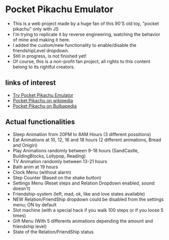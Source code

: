 # Pocket Pikachu Emulator

- This is a web project made by a huge fan of this 90'S old toy, "pocket pikachu" only with JS
- I'm trying to replicate it by reverse engineering, watching the behavior of mine and making it here.
- I added the custom/new functionality to enable/disable the friendshipLevel dropdown.
- Still in progress, is not finished yet!
- Of course, this is a non-profit fan project, all rights to this content belong to its rightful creators.

## links of interest

- [Try Pocket Pikachu Emulator](http://www.pokpik.life/)
- [Pocket Pikachu on wikipedia](https://en.wikipedia.org/wiki/Pok%C3%A9mon_Pikachu)
- [Pocket Pikachu on Bulbapedia](https://bulbapedia.bulbagarden.net/wiki/Pok%C3%A9mon_Pikachu)

## Actual functionalities
- Sleep Animation from 20PM to 8AM Hours (3 different possitions)
- Eat Animations at 10, 12, 16 and 18 hours (2 different animations, Bread and Onigiri)
- Play Animations randomly between 9-18 hours (SandCastle, BuildingBlocks, Lollypop, Reading)
- TV Animation randomly between 13-21 hours
- Bath anim at 19 hours
- Clock Menu (without alarm)
- Step Counter (Based on the shake button)
- Settings Menu (Reset steps and Relation Dropdown enabled, sound doesn't)
- Friendship-system (left, mad, ok, like and love states available)
- NEW Relation/FriendShip dropdown could be disabled from the settings menu; ON by default
- Slot machine (with a special hack if you walk 100 steps or if you loose 5 times)
- Gift Menu (With 5 differents animations depending the amount and friendship level)
- State of the Relation/FriendShip status
